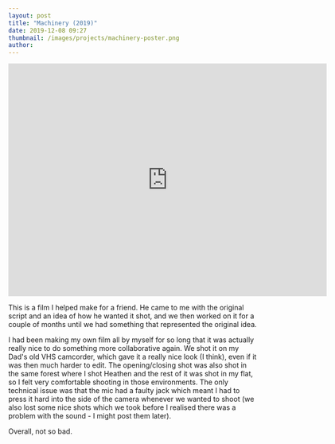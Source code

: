 ```yaml
---
layout: post
title: "Machinery (2019)"
date: 2019-12-08 09:27
thumbnail: /images/projects/machinery-poster.png
author:
---
```


<iframe src="https://player.vimeo.com/video/385242541" width="640" height="468" frameborder="0" allow="autoplay; fullscreen" allowfullscreen></iframe>

This is a film I helped make for a friend. He came to me with the original script and an idea of how he wanted it shot, and we then worked on it for a couple of months until we had something that represented the original idea.

I had been making my own film all by myself for so long that it was actually really nice to do something more collaborative again. We shot it on my Dad's old VHS camcorder, which gave it a really nice look (I think), even if it was then much harder to edit. The opening/closing shot was also shot in the same forest where I shot Heathen and the rest of it was shot in my flat, so I felt very comfortable shooting in those environments. The only technical issue was that the mic had a faulty jack which meant I had to press it hard into the side of the camera whenever we wanted to shoot (we also lost some nice shots which we took before I realised there was a problem with the sound - I might post them later).

Overall, not so bad.
